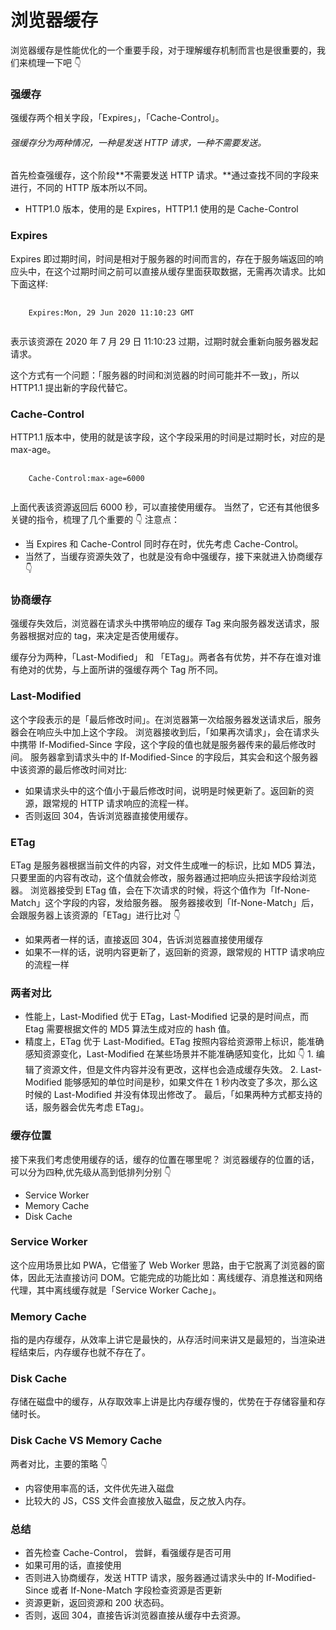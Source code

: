 浏览器缓存
===

浏览器缓存是性能优化的一个重要手段，对于理解缓存机制而言也是很重要的，我们来梳理一下吧 👇

### 强缓存

强缓存两个相关字段，「Expires」，「Cache-Control」。

###### 强缓存分为两种情况，一种是发送 HTTP 请求，一种不需要发送。

首先检查强缓存，这个阶段**不需要发送 HTTP 请求。**通过查找不同的字段来进行，不同的 HTTP 版本所以不同。

- HTTP1.0 版本，使用的是 Expires，HTTP1.1 使用的是 Cache-Control

### Expires

Expires 即过期时间，时间是相对于服务器的时间而言的，存在于服务端返回的响应头中，在这个过期时间之前可以直接从缓存里面获取数据，无需再次请求。比如下面这样:

<pre>
  <code>
    Expires:Mon, 29 Jun 2020 11:10:23 GMT
  </code>
</pre>

表示该资源在 2020 年 7 月 29 日 11:10:23 过期，过期时就会重新向服务器发起请求。

这个方式有一个问题：「服务器的时间和浏览器的时间可能并不一致」，所以 HTTP1.1 提出新的字段代替它。

### Cache-Control

HTTP1.1 版本中，使用的就是该字段，这个字段采用的时间是过期时长，对应的是 max-age。

<pre>
  <code>
    Cache-Control:max-age=6000
  </code>
</pre>

上面代表该资源返回后 6000 秒，可以直接使用缓存。
当然了，它还有其他很多关键的指令，梳理了几个重要的 👇
注意点：

- 当 Expires 和 Cache-Control 同时存在时，优先考虑 Cache-Control。
- 当然了，当缓存资源失效了，也就是没有命中强缓存，接下来就进入协商缓存 👇

### 协商缓存

强缓存失效后，浏览器在请求头中携带响应的缓存 Tag 来向服务器发送请求，服务器根据对应的 tag，来决定是否使用缓存。

缓存分为两种，「Last-Modified」 和 「ETag」。两者各有优势，并不存在谁对谁有绝对的优势，与上面所讲的强缓存两个 Tag 所不同。

### Last-Modified

这个字段表示的是「最后修改时间」。在浏览器第一次给服务器发送请求后，服务器会在响应头中加上这个字段。
浏览器接收到后，「如果再次请求」，会在请求头中携带 If-Modified-Since 字段，这个字段的值也就是服务器传来的最后修改时间。
服务器拿到请求头中的 If-Modified-Since 的字段后，其实会和这个服务器中该资源的最后修改时间对比:

- 如果请求头中的这个值小于最后修改时间，说明是时候更新了。返回新的资源，跟常规的 HTTP 请求响应的流程一样。
- 否则返回 304，告诉浏览器直接使用缓存。

### ETag

ETag 是服务器根据当前文件的内容，对文件生成唯一的标识，比如 MD5 算法，只要里面的内容有改动，这个值就会修改，服务器通过把响应头把该字段给浏览器。
浏览器接受到 ETag 值，会在下次请求的时候，将这个值作为「If-None-Match」这个字段的内容，发给服务器。
服务器接收到「If-None-Match」后，会跟服务器上该资源的「ETag」进行比对 👇

- 如果两者一样的话，直接返回 304，告诉浏览器直接使用缓存
- 如果不一样的话，说明内容更新了，返回新的资源，跟常规的 HTTP 请求响应的流程一样

### 两者对比

- 性能上，Last-Modified 优于 ETag，Last-Modified 记录的是时间点，而 Etag 需要根据文件的 MD5 算法生成对应的 hash 值。
- 精度上，ETag 优于 Last-Modified。ETag 按照内容给资源带上标识，能准确感知资源变化，Last-Modified 在某些场景并不能准确感知变化，比如 👇 1. 编辑了资源文件，但是文件内容并没有更改，这样也会造成缓存失效。 2. Last-Modified 能够感知的单位时间是秒，如果文件在 1 秒内改变了多次，那么这时候的 Last-Modified 并没有体现出修改了。
  最后，「如果两种方式都支持的话，服务器会优先考虑 ETag」。

### 缓存位置

接下来我们考虑使用缓存的话，缓存的位置在哪里呢？
浏览器缓存的位置的话，可以分为四种,优先级从高到低排列分别 👇

- Service Worker
- Memory Cache
- Disk Cache

### Service Worker

这个应用场景比如 PWA，它借鉴了 Web Worker 思路，由于它脱离了浏览器的窗体，因此无法直接访问 DOM。它能完成的功能比如：离线缓存、消息推送和网络代理，其中离线缓存就是「Service Worker Cache」。

### Memory Cache

指的是内存缓存，从效率上讲它是最快的，从存活时间来讲又是最短的，当渲染进程结束后，内存缓存也就不存在了。

### Disk Cache

存储在磁盘中的缓存，从存取效率上讲是比内存缓存慢的，优势在于存储容量和存储时长。

### Disk Cache VS Memory Cache

两者对比，主要的策略 👇

- 内容使用率高的话，文件优先进入磁盘
- 比较大的 JS，CSS 文件会直接放入磁盘，反之放入内存。

### 总结

- 首先检查 Cache-Control， 尝鲜，看强缓存是否可用
- 如果可用的话，直接使用
- 否则进入协商缓存，发送 HTTP 请求，服务器通过请求头中的 If-Modified-Since 或者 If-None-Match 字段检查资源是否更新
- 资源更新，返回资源和 200 状态码。
- 否则，返回 304，直接告诉浏览器直接从缓存中去资源。
